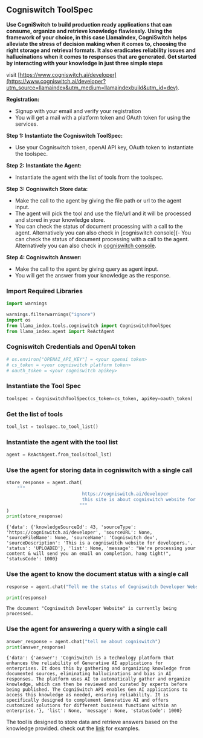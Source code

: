 ## Cogniswitch ToolSpec

**Use CogniSwitch to build production ready applications that can consume, organize and retrieve knowledge flawlessly. Using the framework of your choice, in this case LlamaIndex, CogniSwitch helps alleviate the stress of decision making when it comes to, choosing the right storage and retrieval formats. It also eradicates reliability issues and hallucinations when it comes to responses that are generated. Get started by interacting with your knowledge in just three simple steps**

visit [https://www.cogniswitch.ai/developer](https://www.cogniswitch.ai/developer?utm_source=llamaindex&utm_medium=llamaindexbuild&utm_id=dev).

**Registration:**

- Signup with your email and verify your registration
- You will get a mail with a platform token and OAuth token for using the services.

**Step 1: Instantiate the Cogniswitch ToolSpec:**

- Use your Cogniswitch token, openAI API key, OAuth token to instantiate the toolspec.

**Step 2: Instantiate the Agent:**

- Instantiate the agent with the list of tools from the toolspec.

**Step 3: Cogniswitch Store data:**

- Make the call to the agent by giving the file path or url to the agent input.
- The agent will pick the tool and use the file/url and it will be processed and stored in your knowledge store.
- You can check the status of document processing with a call to the agent. Alternatively you can also check in [cogniswitch console](- You can check the status of document processing with a call to the agent. Alternatively you can also check in [cogniswitch console](https://console.cogniswitch.ai:8443/login?utm_source=llamaindex&utm_medium=llamaindexbuild&utm_id=dev).

**Step 4: Cogniswitch Answer:**

- Make the call to the agent by giving query as agent input.
- You will get the answer from your knowledge as the response.

### Import Required Libraries

```python
import warnings

warnings.filterwarnings("ignore")
import os
from llama_index.tools.cogniswitch import CogniswitchToolSpec
from llama_index.agent import ReActAgent
```

### Cogniswitch Credentials and OpenAI token

```python
# os.environ["OPENAI_API_KEY"] = <your openai token>
# cs_token = <your cogniswitch platform token>
# oauth_token = <your cogniswitch apikey>
```

### Instantiate the Tool Spec

```python
toolspec = CogniswitchToolSpec(cs_token=cs_token, apiKey=oauth_token)
```

### Get the list of tools

```python
tool_lst = toolspec.to_tool_list()
```

### Instantiate the agent with the tool list

```python
agent = ReActAgent.from_tools(tool_lst)
```

### Use the agent for storing data in cogniswitch with a single call

```python
store_response = agent.chat(
    """
                            https://cogniswitch.ai/developer
                            this site is about cogniswitch website for developers.
                           """
)
print(store_response)
```

    {'data': {'knowledgeSourceId': 43, 'sourceType': 'https://cogniswitch.ai/developer', 'sourceURL': None, 'sourceFileName': None, 'sourceName': 'Cogniswitch dev', 'sourceDescription': 'This is a cogniswitch website for developers.', 'status': 'UPLOADED'}, 'list': None, 'message': "We're processing your content & will send you an email on completion, hang tight!", 'statusCode': 1000}

### Use the agent to know the document status with a single call

```python
response = agent.chat("Tell me the status of Cogniswitch Developer Website")
```

```python
print(response)
```

    The document "Cogniswitch Developer Website" is currently being processed.

### Use the agent for answering a query with a single call

```python
answer_response = agent.chat("tell me about cogniswitch")
print(answer_response)
```

    {'data': {'answer': 'CogniSwitch is a technology platform that enhances the reliability of Generative AI applications for enterprises. It does this by gathering and organizing knowledge from documented sources, eliminating hallucinations and bias in AI responses. The platform uses AI to automatically gather and organize knowledge, which can then be reviewed and curated by experts before being published. The CogniSwitch API enables Gen AI applications to access this knowledge as needed, ensuring reliability. It is specifically designed to complement Generative AI and offers customized solutions for different business functions within an enterprise.'}, 'list': None, 'message': None, 'statusCode': 1000}

The tool is designed to store data and retrieve answers based on the knowledge provided. check out the [link](https://github.com/run-llama/llama-hub/blob/main/llama_hub/tools/notebooks/cogniswitch.ipynb) for examples.

